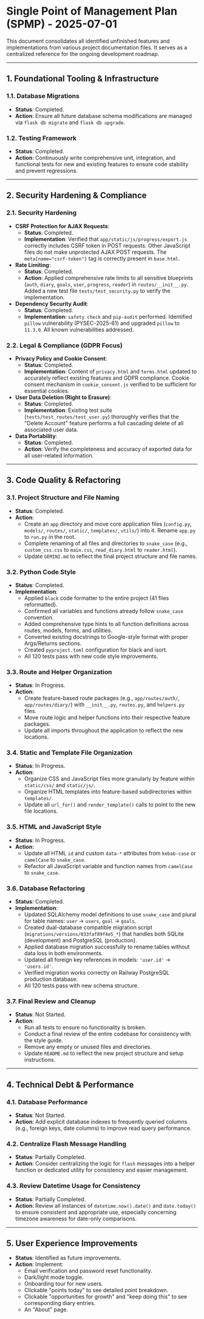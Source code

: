 # Single Point of Management Plan (SPMP) - 2025-07-01

This document consolidates all identified unfinished features and implementations from various project documentation files. It serves as a centralized reference for the ongoing development roadmap.

---

## 1. Foundational Tooling & Infrastructure

### 1.1. Database Migrations
- **Status**: Completed.
- **Action**: Ensure all future database schema modifications are managed via `flask db migrate` and `flask db upgrade`.

### 1.2. Testing Framework
- **Status**: Completed.
- **Action**: Continuously write comprehensive unit, integration, and functional tests for new and existing features to ensure code stability and prevent regressions.

---

## 2. Security Hardening & Compliance

### 2.1. Security Hardening
- **CSRF Protection for AJAX Requests**:
    - **Status**: Completed.
    - **Implementation**: Verified that `app/static/js/progress/export.js` correctly includes CSRF token in POST requests. Other JavaScript files do not make unprotected AJAX POST requests. The `meta[name="csrf-token"]` tag is correctly present in `base.html`.
- **Rate Limiting**:
    - **Status**: Completed.
    - **Action**: Applied comprehensive rate limits to all sensitive blueprints (`auth`, `diary`, `goals`, `user`, `progress`, `reader`) in `routes/__init__.py`. Added a new test file `tests/test_security.py` to verify the implementation.
- **Dependency Security Audit**:
    - **Status**: Completed.
    - **Implementation**: `safety check` and `pip-audit` performed. Identified `pillow` vulnerability (PYSEC-2025-61) and upgraded `pillow` to `11.3.0`. All known vulnerabilities addressed.

### 2.2. Legal & Compliance (GDPR Focus)
- **Privacy Policy and Cookie Consent**:
    - **Status**: Completed.
    - **Implementation**: Content of `privacy.html` and `terms.html` updated to accurately reflect existing features and GDPR compliance. Cookie consent mechanism in `cookie_consent.js` verified to be sufficient for essential cookies.
- **User Data Deletion (Right to Erasure)**:
    - **Status**: Completed.
    - **Implementation**: Existing test suite (`tests/test_routes/test_user.py`) thoroughly verifies that the "Delete Account" feature performs a full cascading delete of all associated user data.
- **Data Portability**:
    - **Status**: Completed.
    - **Action**: Verify the completeness and accuracy of exported data for all user-related information.

---

## 3. Code Quality & Refactoring

### 3.1. Project Structure and File Naming
- **Status**: Completed.
- **Action**:
    - Create an `app` directory and move core application files (`config.py`, `models/`, `routes/`, `static/`, `templates/`, `utils/`) into it. Rename `app.py` to `run.py` in the root.
    - Complete renaming of all files and directories to `snake_case` (e.g., `custom_css.css` to `main.css`, `read_diary.html` to `reader.html`).
    - Update `GEMINI.md` to reflect the final project structure and file names.

### 3.2. Python Code Style
- **Status**: Completed.
- **Implementation**: 
    - Applied `black` code formatter to the entire project (41 files reformatted).
    - Confirmed all variables and functions already follow `snake_case` convention.
    - Added comprehensive type hints to all function definitions across routes, models, forms, and utilities.
    - Converted existing docstrings to Google-style format with proper Args/Returns sections.
    - Created `pyproject.toml` configuration for black and isort.
    - All 120 tests pass with new code style improvements.

### 3.3. Route and Helper Organization
- **Status**: In Progress.
- **Action**:
    - Create feature-based route packages (e.g., `app/routes/auth/`, `app/routes/diary/`) with `__init__.py`, `routes.py`, and `helpers.py` files.
    - Move route logic and helper functions into their respective feature packages.
    - Update all imports throughout the application to reflect the new locations.

### 3.4. Static and Template File Organization
- **Status**: In Progress.
- **Action**:
    - Organize CSS and JavaScript files more granularly by feature within `static/css/` and `static/js/`.
    - Organize HTML templates into feature-based subdirectories within `templates/`.
    - Update all `url_for()` and `render_template()` calls to point to the new file locations.

### 3.5. HTML and JavaScript Style
- **Status**: In Progress.
- **Action**:
    - Update all HTML `id` and custom `data-*` attributes from `kebab-case` or `camelCase` to `snake_case`.
    - Refactor all JavaScript variable and function names from `camelCase` to `snake_case`.

### 3.6. Database Refactoring
- **Status**: Completed.
- **Implementation**: 
    - Updated SQLAlchemy model definitions to use `snake_case` and plural for table names: `user` → `users`, `goal` → `goals`.
    - Created dual-database compatible migration script (`migrations/versions/033faf89f4e5_*`) that handles both SQLite (development) and PostgreSQL (production).
    - Applied database migration successfully to rename tables without data loss in both environments.
    - Updated all foreign key references in models: `'user.id'` → `'users.id'`.
    - Verified migration works correctly on Railway PostgreSQL production database.
    - All 120 tests pass with new schema structure.

### 3.7. Final Review and Cleanup
- **Status**: Not Started.
- **Action**:
    - Run all tests to ensure no functionality is broken.
    - Conduct a final review of the entire codebase for consistency with the style guide.
    - Remove any empty or unused files and directories.
    - Update `README.md` to reflect the new project structure and setup instructions.

---

## 4. Technical Debt & Performance

### 4.1. Database Performance
- **Status**: Not Started.
- **Action**: Add explicit database indexes to frequently queried columns (e.g., foreign keys, date columns) to improve read query performance.

### 4.2. Centralize Flash Message Handling
- **Status**: Partially Completed.
- **Action**: Consider centralizing the logic for `flash` messages into a helper function or dedicated utility for consistency and easier management.

### 4.3. Review Datetime Usage for Consistency
- **Status**: Partially Completed.
- **Action**: Review all instances of `datetime.now().date()` and `date.today()` to ensure consistent and appropriate use, especially concerning timezone awareness for date-only comparisons.

---

## 5. User Experience Improvements

- **Status**: Identified as future improvements.
- **Action**: Implement:
    - Email verification and password reset functionality.
    - Dark/light mode toggle.
    - Onboarding tour for new users.
    - Clickable "points today" to see detailed point breakdown.
    - Clickable "opportunities for growth" and "keep doing this" to see corresponding diary entries.
    - An "About" page.
